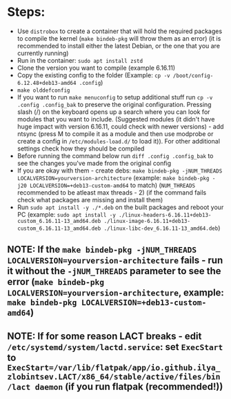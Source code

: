 # Steps:
* Use `distrobox` to create a container that will hold the required packages to compile the kernel (`make bindeb-pkg` will throw them as an error) (it is recommended to install either the latest Debian, or the one that you are currently running)
* Run in the container: `sudo apt install zstd`
* Clone the version you want to compile (example 6.16.11)
* Copy the existing config to the folder (Example: `cp -v /boot/config-6.12.48+deb13-amd64 .config`)
* `make olddefconfig`
* If you want to run `make menuconfig` to setup additional stuff run `cp -v .config .config_bak` to preserve the original configuration. Pressing slash (/) on the keyboard opens up a search where you can look for modules that you want to include. (Suggested modules (it didn't have huge impact with version 6.16.11, could check with newer versions) - add ntsync (press M to compile it as a module and then use modprobe or create a config in `/etc/modules-load.d/` to load it)). For other additional settings check how they should be compiled
* Before running the command below run `diff .config .config_bak` to see the changes you've made from the original config
* If you are okay with them - create debs: `make bindeb-pkg -jNUM_THREADS LOCALVERSION=yourversion-architecture` (example: `make bindeb-pkg -j20 LOCALVERSION=+deb13-custom-amd64` to match) (`NUM_THREADS` recommended to be atleast max threads - 2) (if the command fails check what packages are missing and install them)
* Run `sudo apt install -y ./*.deb` on the built packages and reboot your PC (example: `sudo apt install -y ./linux-headers-6.16.11+deb13-custom_6.16.11-13_amd64.deb ./linux-image-6.16.11+deb13-custom_6.16.11-13_amd64.deb ./linux-libc-dev_6.16.11-13_amd64.deb`)
## NOTE: If the `make bindeb-pkg -jNUM_THREADS LOCALVERSION=yourversion-architecture` fails - run it without the `-jNUM_THREADS` parameter to see the error (`make bindeb-pkg LOCALVERSION=yourversion-architecture`, example: `make bindeb-pkg LOCALVERSION=+deb13-custom-amd64`)

## NOTE: If for some reason LACT breaks - edit `/etc/systemd/system/lactd.service`: set `ExecStart` to `ExecStart=/var/lib/flatpak/app/io.github.ilya_zlobintsev.LACT/x86_64/stable/active/files/bin/lact daemon` (if you run flatpak (recommended!))